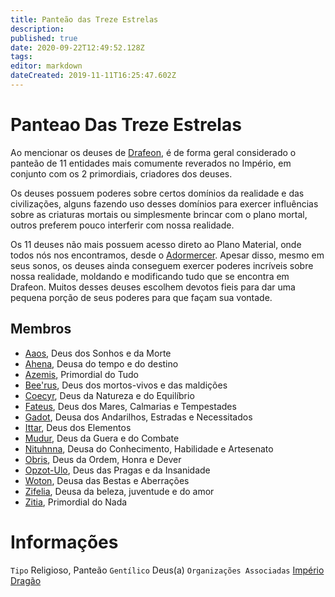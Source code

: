 ```yaml
---
title: Panteão das Treze Estrelas
description: 
published: true
date: 2020-09-22T12:49:52.128Z
tags: 
editor: markdown
dateCreated: 2019-11-11T16:25:47.602Z
---
```


<!-- SUBTITLE: Visão geral sobre Panteão das Treze Estrelas -->

# Panteao Das Treze Estrelas
Ao mencionar os deuses de [Drafeon](http://localhost/lugares/plano-material/drafeon#drafeon), é de forma geral considerado o panteão de 11 entidades mais comumente reverados no Império, em conjunto com os 2 primordiais, criadores dos deuses. 

Os deuses possuem poderes sobre certos domínios da realidade e das civilizações, alguns fazendo uso desses domínios para exercer influências sobre as criaturas mortais ou simplesmente brincar com o plano mortal, outros preferem pouco interferir com nossa realidade.

Os 11 deuses não mais possuem acesso direto ao Plano Material, onde todos nós nos encontramos, desde o [Adormercer](). Apesar disso, mesmo em seus sonos, os deuses ainda conseguem exercer poderes incríveis sobre nossa realidade, moldando e modificando tudo que se encontra em Drafeon. Muitos desses deuses escolhem devotos fieis para dar uma pequena porção de seus poderes para que façam sua vontade.

## Membros
* [Aaos](http://localhost/divindades/panteao-das-treze-estrelas/aaos#aaos), Deus dos Sonhos e da Morte
* [Ahena](http://localhost/divindades/panteao-das-treze-estrelas/ahena#ahena), Deusa do tempo e do destino
* [Azemis](http://localhost/divindades/panteao-das-treze-estrelas/azemis#azemis), Primordial do Tudo 
* [Bee'rus](http://localhost/divindades/panteao-das-treze-estrelas/beerus#beerus), Deus dos mortos-vivos e das maldições
* [Coecyr](http://localhost/divindades/panteao-das-treze-estrelas/coecyr#coecyr), Deus da Natureza e do Equilíbrio
* [Fateus](http://localhost/divindades/panteao-das-treze-estrelas/fateus#fateus), Deus dos Mares, Calmarias e Tempestades
* [Gadot](http://localhost/divindades/panteao-das-treze-estrelas/gadot#gadot), Deusa dos Andarilhos, Estradas e Necessitados
* [Ittar](http://localhost/divindades/panteao-das-treze-estrelas/ittar#ittar), Deus dos Elementos
* [Mudur](http://localhost/divindades/panteao-das-treze-estrelas/mudur#mudur), Deus da Guera e do Combate 
* [Nituhnna](http://localhost/divindades/panteao-das-treze-estrelas/nituhnna#nituhnna), Deusa do Conhecimento, Habilidade e Artesenato
* [Obris](http://localhost/divindades/panteao-das-treze-estrelas/obris#obris), Deus da Ordem, Honra e Dever
* [Opzot-Ulo](http://localhost/divindades/panteao-das-treze-estrelas/opzot-ulo#opzot-ulo), Deus das Pragas e da Insanidade
* [Woton](http://localhost/divindades/panteao-das-treze-estrelas/woton#woton), Deusa das Bestas e Aberrações
* [Zifelia](http://localhost/divindades/panteao-das-treze-estrelas/zifelia#zifelia), Deusa da beleza, juventude e do amor
* [Zitia](http://localhost/divindades/panteao-das-treze-estrelas/zitia#zitia), Primordial do Nada

# Informações
`Tipo` Religioso, Panteão
`Gentílico` Deus(a)
`Organizações Associadas` [Império Dragão](http://localhost/faccoes/imperio-dragao#imperio-dragao)
